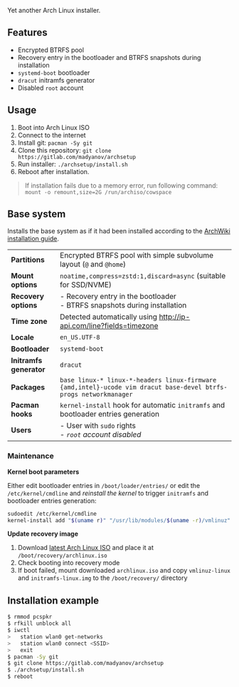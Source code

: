 Yet another Arch Linux installer.

## Features

- Encrypted BTRFS pool
- Recovery entry in the bootloader and BTRFS snapshots during installation
- `systemd-boot` bootloader
- `dracut` initramfs generator
- Disabled `root` account

## Usage

1. Boot into Arch Linux ISO
2. Connect to the internet
3. Install git: `pacman -Sy git`
4. Clone this repository: `git clone https://gitlab.com/madyanov/archsetup`
5. Run installer: `./archsetup/install.sh`
6. Reboot after installation.

> If installation fails due to a memory error, run following command: `mount -o remount,size=2G /run/archiso/cowspace`

## Base system

Installs the base system as if it had been installed according to the [ArchWiki installation guide](https://wiki.archlinux.org/title/installation_guide).

|                           | |
| -                         | - |
| **Partitions**            | Encrypted BTRFS pool with simple subvolume layout (`@` and `@home`)     |
| **Mount options**         | `noatime,compress=zstd:1,discard=async` (suitable for SSD/NVME) |
| **Recovery options**      | - Recovery entry in the bootloader<br>- BTRFS snapshots during installation |
| **Time zone**             | Detected automatically using http://ip-api.com/line?fields=timezone |
| **Locale**                | `en_US.UTF-8` |
| **Bootloader**            | `systemd-boot` |
| **Initramfs generator**   | `dracut` |
| **Packages**              | `base linux-* linux-*-headers linux-firmware {amd,intel}-ucode vim dracut base-devel btrfs-progs networkmanager` |
| **Pacman hooks**          | `kernel-install` hook for automatic `initramfs` and bootloader entries generation |
| **Users**                 | - User with `sudo` rights<br>- *`root` account disabled* |

### Maintenance

**Kernel boot parameters**

Either edit bootloader entries in `/boot/loader/entries/` or edit the `/etc/kernel/cmdline` and *reinstall the kernel* to trigger `initramfs` and bootloader entries generation:

```sh
sudoedit /etc/kernel/cmdline
kernel-install add "$(uname r)" "/usr/lib/modules/$(uname -r)/vmlinuz" # or just `pacman -S <kernel-package>`
```

**Update recovery image**

1. Download [latest Arch Linux ISO](https://archlinux.org/download/) and place it at `/boot/recovery/archlinux.iso`
2. Check booting into recovery mode
3. If boot failed, mount downloaded `archlinux.iso` and copy `vmlinuz-linux` and `initramfs-linux.img` to the `/boot/recovery/` directory

## Installation example

```sh
$ rmmod pcspkr
$ rfkill unblock all
$ iwctl
>   station wlan0 get-networks
>   station wlan0 connect <SSID>
>   exit
$ pacman -Sy git
$ git clone https://gitlab.com/madyanov/archsetup
$ ./archsetup/install.sh
$ reboot
```
